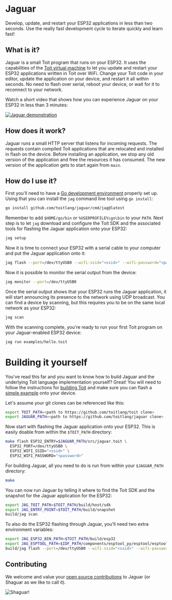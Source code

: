 
# Jaguar

Develop, update, and restart your ESP32 applications in less than two seconds. Use the really fast 
development cycle to iterate quickly and learn fast!

## What is it?

Jaguar is a small Toit program that runs on your ESP32. It uses the capabilities of the
[Toit virtual machine](https://github.com/toitlang/toit) to let you update and restart your ESP32
applications written in Toit over WiFi. Change your Toit code in your editor, update the application on
your device, and restart it all within seconds. No need to flash over serial, reboot your device, or wait
for it to reconnect to your network.

Watch a short video that shows how you can experience Jaguar on your ESP32 in less than 3 minutes:

[![Jaguar demonstration](https://img.youtube.com/vi/rXbe_1hyz80/0.jpg)](https://www.youtube.com/watch?v=rXbe_1hyz80)

## How does it work?

Jaguar runs a small HTTP server that listens for incoming requests. The requests contain compiled
Toit applications that are relocated and installed in flash on the device. Before installing an
application, we stop any old version of the application and free the resources it has consumed. The new
version of the application gets to start again from `main`.

## How do I use it?

First you'll need to have a [Go development environment](https://go.dev) properly set up. Using that
you can install the `jag` command line tool using `go install`:

``` sh
go install github.com/toitlang/jaguar/cmd/jag@latest
```

Remember to add `$HOME/go/bin` or `%USERPROFILE%\go\bin` to your `PATH`. Next step is to let `jag` 
download and configure the Toit SDK and the associated tools for flashing the Jaguar application 
onto your ESP32:

``` sh
jag setup
```

Now it is time to connect your ESP32 with a serial cable to your computer and put the Jaguar
application onto it:

``` sh
jag flash --port=/dev/ttyUSB0 --wifi-ssid="<ssid>" --wifi-password="<password>"
```

Now it is possible to monitor the serial output from the device:

``` sh
jag monitor --port=/dev/ttyUSB0
```

Once the serial output shows that your ESP32 runs the Jaguar application, it will start announcing
its presence to the network using UDP broadcast. You can find a device by scanning, but this requires
you to be on the same local network as your ESP32:

``` sh
jag scan
```

With the scanning complete, you're ready to run your first Toit program on your Jaguar-enabled
ESP32 device:

``` sh
jag run examples/hello.toit
```

# Building it yourself

You've read this far and you want to know how to build Jaguar and the underlying Toit language
implementation yourself? Great! You will need to follow the instructions for
[building Toit](https://github.com/toitlang/toit) and make sure you can flash a
[simple example](https://github.com/toitlang/toit/blob/master/examples/hello.toit) onto your device.

Let's assume your git clones can be referenced like this:

``` sh
export TOIT_PATH=<path to https://github.com/toitlang/toit clone>
export JAGUAR_PATH=<path to https://github.com/toitlang/jaguar clone>
```

Now start with flashing the Jaguar application onto your ESP32. This is easily doable from
within the `$TOIT_PATH` directory:

``` sh
make flash ESP32_ENTRY=$JAGUAR_PATH/src/jaguar.toit \
  ESP32_PORT=/dev/ttyUSB0 \
  ESP32_WIFI_SSID="<ssid>" \
  ESP32_WIFI_PASSWORD="<password>"
```

For building Jaguar, all you need to do is run from within your `$JAGUAR_PATH` directory:

``` sh
make
```

You can now run Jaguar by telling it where to find the Toit SDK and the snapshot for the
Jaguar application for the ESP32:

``` sh
export JAG_TOIT_PATH=$TOIT_PATH/build/host/sdk
export JAG_ENTRY_POINT=$TOIT_PATH/build/snapshot
build/jag scan
```

To also do the ESP32 flashing through Jaguar, you'll need two extra environment variables:

``` sh
export JAG_ESP32_BIN_PATH=$TOIT_PATH/build/esp32
export JAG_ESPTOOL_PATH=$IDF_PATH/components/esptool_py/esptool/esptool.py
build/jag flash --port=/dev/ttyUSB0 --wifi-ssid="<ssid>" --wifi-password="<password>"
```

## Contributing

We welcome and value your [open source contributions](CONTRIBUTING.md) to Jaguar (or Shaguar as we
like to call it).

![Shaguar!](https://user-images.githubusercontent.com/22043/145008669-65d31451-99fc-4965-b087-2ac48ce5ac53.jpeg)


